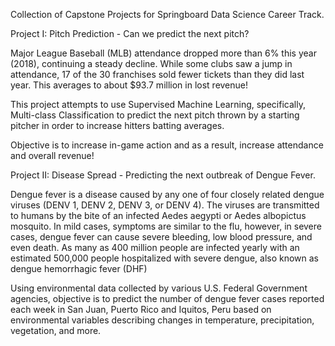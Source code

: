 Collection of Capstone Projects for Springboard Data Science Career Track.

Project I: Pitch Prediction - Can we predict the next pitch?

Major League Baseball (MLB) attendance dropped more than 6% this year (2018), continuing a steady decline.
While some clubs saw a jump in attendance, 17 of the 30 franchises sold fewer tickets than they did last year.
This averages to about $93.7 million in lost revenue!

This project attempts to use Supervised Machine Learning, specifically, Multi-class Classification to predict 
the next pitch thrown by a starting pitcher in order to increase hitters batting averages.

Objective is to increase in-game action and as a result, increase attendance and overall revenue!



Project II: Disease Spread - Predicting the next outbreak of Dengue Fever.

Dengue fever is a disease caused by any one of four closely related dengue viruses (DENV 1, DENV 2, DENV 3, or DENV 4). 
The viruses are transmitted to humans by the bite of an infected Aedes aegypti or Aedes albopictus mosquito. 
In mild cases, symptoms are similar to the flu, however, in severe cases, dengue fever can cause severe bleeding, 
low blood pressure, and even death. As many as 400 million people are infected yearly with an estimated 500,000 people 
hospitalized with severe dengue, also known as dengue hemorrhagic fever (DHF)

Using environmental data collected by various U.S. Federal Government agencies, objective is to predict the number 
of dengue fever cases reported each week in San Juan, Puerto Rico and Iquitos, Peru based on environmental variables 
describing changes in temperature, precipitation, vegetation, and more.
